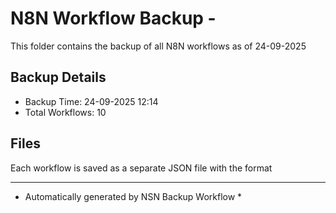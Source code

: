 # N8N Workflow Backup - 
This folder contains the backup of all N8N workflows as of 24-09-2025

## Backup Details
- Backup Time: 24-09-2025 12:14
- Total Workflows: 10

## Files
Each workflow is saved as a separate JSON file with the format

-----------
* Automatically generated by NSN Backup Workflow *